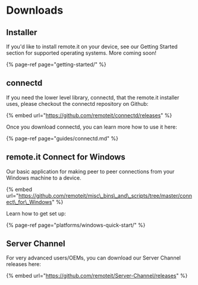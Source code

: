 # Downloads

## Installer

If you'd like to install remote.it on your device, see our Getting Started section for supported operating systems.  More coming soon!

{% page-ref page="getting-started/" %}

## connectd

If you need the lower level library, connectd, that the remote.it installer uses, please checkout the connectd repository on Github:

{% embed url="https://github.com/remoteit/connectd/releases" %}

Once you download connectd, you can learn more how to use it here:

{% page-ref page="guides/connectd.md" %}

## remote.it Connect for Windows

Our basic application for making peer to peer connections from your Windows machine to a device.

{% embed url="https://github.com/remoteit/misc\_bins\_and\_scripts/tree/master/connect\_for\_Windows" %}

Learn how to get set up:

{% page-ref page="platforms/windows-quick-start/" %}

## Server Channel

For very advanced users/OEMs, you can download our Server Channel releases here:

{% embed url="https://github.com/remoteit/Server-Channel/releases" %}



